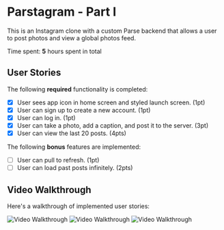 # Parstagram - Part I

This is an Instagram clone with a custom Parse backend that allows a user to post photos and view a global photos feed.

Time spent: **5** hours spent in total

## User Stories

The following **required** functionality is completed:

- [X] User sees app icon in home screen and styled launch screen. (1pt)
- [X] User can sign up to create a new account. (1pt)
- [X] User can log in. (1pt)
- [X] User can take a photo, add a caption, and post it to the server. (3pt)
- [X] User can view the last 20 posts. (4pts)

The following **bonus** features are implemented:

- [ ] User can pull to refresh. (1pt)
- [ ] User can load past posts infinitely. (2pts)

## Video Walkthrough

Here's a walkthrough of implemented user stories:

<img src='http://g.recordit.co/ItDB0nMFvQ.gif' title='Sign Up Walkthrough' width='' alt='Video Walkthrough' />


<img src='http://g.recordit.co/aDEGIrv48F.gif' title='Posting Photo Walkthrough' width='' alt='Video Walkthrough' />



<img src='http://g.recordit.co/1f0jCsCPiM.gif' title='Sign In Walkthrough' width='' alt='Video Walkthrough' />
